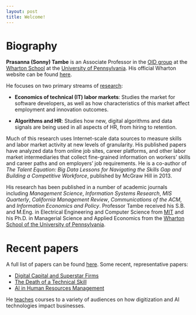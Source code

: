 ```yaml
---
layout: post
title: Welcome!
---
```


# Biography

**Prasanna (Sonny) Tambe** is an Associate Professor in the [OID group](http://oid.wharton.upenn.edu) at the [Wharton School](http://www.wharton.upenn.edu) at the [University of Pennsylvania](http://www.upenn.edu). His official Wharton website can be found [here](https://oid.wharton.upenn.edu/profile/tambe/).

He focuses on two primary streams of [research](papers):

- **Economics of technical (IT) labor markets**: Studies the market for software developers, as well as how characteristics of this market affect employment and innovation outcomes.

- **Algorithms and HR**: Studies how new, digital algorithms and data signals are being used in all aspects of HR, from hiring to retention.

Much of this research uses Internet-scale data sources to measure skills and labor market activity at new levels of granularity. His published papers have analyzed data from online job sites, career platforms, and other labor market intermediaries that collect fine-grained information on workers’ skills and career paths and on employers’ job requirements. He is a co-author of _The Talent Equation: Big Data Lessons for Navigating the Skills Gap and Building a Competitive Workforce_, published by McGraw Hill in 2013.

His research has been published in a number of academic journals including _Management Science_, _Information Systems Research_, _MIS Quarterly_, _California Management Review_, _Communications of the ACM_, and _Information Economics and Policy_. Professor Tambe received his S.B. and M.Eng. in Electrical Engineering and Computer Science from [MIT](http://web.mit.edu) and his Ph.D. in Managerial Science and Applied Economics from the [Wharton School of the University of Pennsylvania](http://www.wharton.upenn.edu).

# Recent papers

A full list of papers can be found [here](papers). Some recent, representative papers:
- [Digital Capital and Superstar Firms](https://8a034064-c022-4d38-bd2a-4b69bfbd81b5.filesusr.com/ugd/3f53fa_0e9575623b7c42f9817a34e5240cfce0.pdf)
- [The Death of a Technical Skill](https://john-joseph-horton.com/papers/schumpeter.pdf)
- [AI in Human Resources Management](https://journals.sagepub.com/doi/abs/10.1177/0008125619867910?casa_token=HOZLxfaKrXoAAAAA:hovoN-JE_hFQLRv4RGuCG0fgaIDUROTki0OTgdv4Sa_baWcvv24YWZUnriRdmJF6wHtHgeG0k8x0mw)

He [teaches](teaching) courses to a variety of audiences on how digitization and AI technologies impact businesses.
